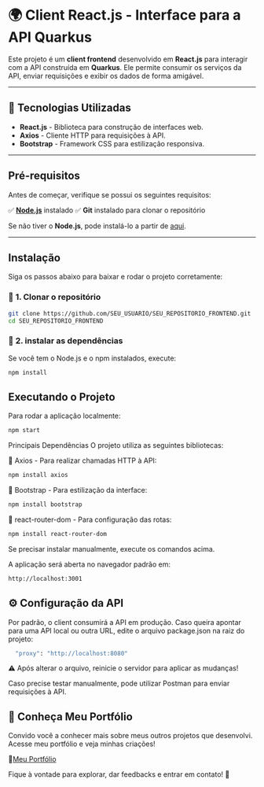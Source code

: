 # 🌍 Client React.js - Interface para a API Quarkus  

Este projeto é um **client frontend** desenvolvido em **React.js** para interagir com a API construída em **Quarkus**. Ele permite consumir os serviços da API, enviar requisições e exibir os dados de forma amigável.  

---

## 📌 Tecnologias Utilizadas  

- **React.js** - Biblioteca para construção de interfaces web.  
- **Axios** - Cliente HTTP para requisições à API.  
- **Bootstrap** - Framework CSS para estilização responsiva.  

---

##  Pré-requisitos  

Antes de começar, verifique se possui os seguintes requisitos:  

✅ **[Node.js](https://nodejs.org/en/download)** instalado
✅ **Git** instalado para clonar o repositório  

Se não tiver o **Node.js**, pode instalá-lo a partir de [aqui](https://nodejs.org/).  

---

## Instalação  

Siga os passos abaixo para baixar e rodar o projeto corretamente:  

### 🔹 **1. Clonar o repositório**  

```sh
git clone https://github.com/SEU_USUARIO/SEU_REPOSITORIO_FRONTEND.git
cd SEU_REPOSITORIO_FRONTEND
```
### 🔹 **2. instalar as dependências**  
Se você tem o Node.js e o npm instalados, execute:

```sh
npm install
```

## Executando o Projeto
Para rodar a aplicação localmente:

```sh
npm start
```

Principais Dependências
O projeto utiliza as seguintes bibliotecas:

📌 Axios - Para realizar chamadas HTTP à API:

```sh
npm install axios
```

📌 Bootstrap - Para estilização da interface:

```sh
npm install bootstrap
```
📌 react-router-dom - Para configuração das rotas:

```sh
npm install react-router-dom
```
Se precisar instalar manualmente, execute os comandos acima.


A aplicação será aberta no navegador padrão em:
```sh
http://localhost:3001

```

## ⚙️ Configuração da API
Por padrão, o client consumirá a API em produção. Caso queira apontar para uma API local ou outra URL, edite o arquivo package.json na raiz do projeto:

```sh
  "proxy": "http://localhost:8080"

```

⚠️ Após alterar o arquivo, reinicie o servidor para aplicar as mudanças!

Caso precise testar manualmente, pode utilizar Postman para enviar requisições à API.


## 🌟 Conheça Meu Portfólio

Convido você a conhecer mais sobre meus  outros projetos que desenvolvi. Acesse meu portfólio e veja minhas criações!

🔗[Meu Portfólio](https://www.phedrohenrick-portifolio.com.br/)

Fique à vontade para explorar, dar feedbacks e entrar em contato! 🚀
